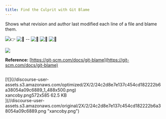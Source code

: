 ```yaml
---
title: Find the Culprit with Git Blame
---
```

Shows what revision and author last modified each line of a file and blame them.

![:point_right:](//forum.freecodecamp.com/images/emoji/emoji_one/point_right.png?v=2 ":point_right:") ![:no_good:](//forum.freecodecamp.com/images/emoji/emoji_one/no_good.png?v=2 ":no_good:") -- ![:see_no_evil:](//forum.freecodecamp.com/images/emoji/emoji_one/see_no_evil.png?v=2 ":see_no_evil:") ![:hear_no_evil:](//forum.freecodecamp.com/images/emoji/emoji_one/hear_no_evil.png?v=2 ":hear_no_evil:") ![:speak_no_evil:](//forum.freecodecamp.com/images/emoji/emoji_one/speak_no_evil.png?v=2 ":speak_no_evil:")

![](//discourse-user-assets.s3.amazonaws.com/original/2X/d/d8cb932324ede4b8c534c150056b81759fac5804.png)

**Reference:** [https://git-scm.com/docs/git-blame](https://git-scm.com/docs/git-blame)

## 

<div class="lightbox-wrapper">[![](//discourse-user-assets.s3.amazonaws.com/optimized/2X/2/24c2d8e7e137c454cd182222b6a38054a09c6889_1_488x500.png)

<div class="meta"><span class="filename">xancoby.png</span><span class="informations">572x585 62.5 KB</span><span class="expand"></span></div>](//discourse-user-assets.s3.amazonaws.com/original/2X/2/24c2d8e7e137c454cd182222b6a38054a09c6889.png "xancoby.png") </div>